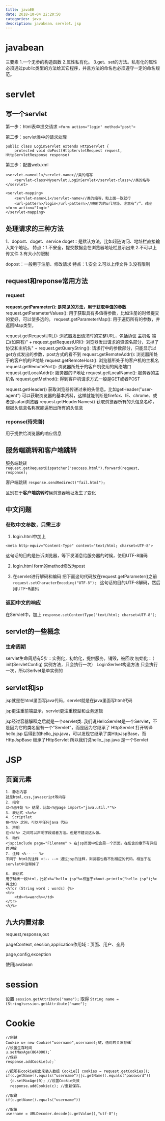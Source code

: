 ```yaml
---
title: javaEE
date: 2018-10-04 22:20:50
categories: java
description: javabean、servlet、jsp
---
```


# javabean
三要素
1.一个无参的构造函数
2.属性私有化。
3.get、set的方法。私有化的属性必须通过public类型的方法给其它程序，并且方法的命名也必须遵守一定的命名规范。

# servlet
## 写一个servlet
第一步：html表单提交请求
`<form action="login" method="post">`

第二步：servlet类中的请求处理
```
public class LoginServlet extends HttpServlet {
    protected void doPost(HttpServletRequest request, HttpServletResponse response)
```

第三步：配置web.xml
```
<servlet-name>L1</servlet-name>//类的缩写
    <servlet-class>Myservlet.LoginServlet</servlet-class>//类的名称
</servlet>

<servlet-mapping>
    <servlet-name>L1</servlet-name>//类的缩写，和上面一致就行
    <url-pattern>/login</url-pattern>//映射为的url地址，注意有“/”。对应<form action="login"
</servlet-mapping>
```
## 处理请求的三种方法
1、dopost、doget、service
doget：是默认方法，比如超链访问、地址栏直接输入某个地址。
特点：1.不安全，提交数据会在浏览器地址栏显示出来
2.不可以上传文件
3.有大小的限制

dopost：一般用于注册、修改请求
特点：1.安全
2.可以上传文件
3.没有限制


## request和reponse常用方法
### request


**request.getParameter(): 是常见的方法，用于获取单值的参数**
request.getParameterValues(): 用于获取具有多值得参数，比如注册的时候提交的爱好，可以使多选的。
request.getParameterMap(): 用于遍历所有的参数，并返回Map类型。

request.getRequestURL(): 浏览器发出请求时的完整URL，包括协议 主机名 端口(如果有)" +
request.getRequestURI(): 浏览器发出请求的资源名部分，去掉了协议和主机名" +
request.getQueryString(): 请求行中的参数部分，只能显示以get方式发出的参数，post方式的看不到
request.getRemoteAddr(): 浏览器所处于的客户机的IP地址
request.getRemoteHost(): 浏览器所处于的客户机的主机名
request.getRemotePort(): 浏览器所处于的客户机使用的网络端口
request.getLocalAddr(): 服务器的IP地址
request.getLocalName(): 服务器的主机名
request.getMethod(): 得到客户机请求方式一般是GET或者POST

request.getHeader() 获取浏览器传递过来的头信息。比如getHeader("user-agent") 可以获取浏览器的基本资料，这样就能判断是firefox、IE、chrome、或者是safari浏览器
request.getHeaderNames() 获取浏览器所有的头信息名称，根据头信息名称就能遍历出所有的头信息


### reponse(待完善)
用于提供给浏览器的响应信息

## 服务端跳转和客户端跳转

服务端跳转
`request.getRequestDispatcher("success.html").forward(request, response);`

客户端跳转
`response.sendRedirect("fail.html");`

区别在于**客户端跳转时**候浏览器地址发生了变化


## 中文问题
### 获取中文参数，只需三步
1. login.html中加上
 
`<meta http-equiv="Content-Type" content="text/html; charset=UTF-8">`
 
这句话的目的是告诉浏览器，等下发消息给服务器的时候，使用UTF-8编码

2. login.html
form的method修改为post

3. 在servlet进行解码和编码
 把下面这句代码放在request.getParameter()之前
`request.setCharacterEncoding("UTF-8"); `
这句话的目的UTF-8解码，然后用UTF-8编码

###  返回中文的响应
在Servlet中，加上
`response.setContentType("text/html; charset=UTF-8");`


## servlet的一些概念
### 生命周期
servlet生命周期有5步：实例化，初始化，提供服务，销毁，被回收 
初始化：（ init(ServletConfig) 实例方法，只会执行一次）
LoginSerlvet构造方法 只会执行一次，所以Serlvet是单实例的

## servlet和jsp
jsp就是在html里面写java代码，servlet就是在java里面写html代码

jsp更注重前端显示，servlet更注重模型和业务逻辑

jsp经过容器解释之后就是一个servlet类.
我们说HelloServlet是一个Servlet，不是因为它的类名里有一个"Servlet"，而是因为它继承了 HttpServlet
打开转译hello.jsp 后得到的hello_jsp.java，可以发现它继承了类HttpJspBase，而HttpJspBase 继承了HttpServlet
所以我们说hello_.jsp.java 是一个Servlet

# JSP

## 页面元素
```
1. 静态内容
就是html,css,javascript等内容
2. 指令
以<%@开始 %> 结尾，比如<%@page import="java.util.*"%>
3. 表达式 <%=%>
4. Scriptlet
在<%%> 之间，可以写任何java 代码
5. 声明
在<%!%> 之间可以声明字段或者方法。但是不建议这么做。
6. 动作
<jsp:include page="Filename" > 在jsp页面中包含另一个页面。在包含的章节有详细的讲解
7. 注释 <%-- -- %>
不同于 html的注释 <!-- --> 通过jsp的注释，浏览器也看不到相应的代码，相当于在servlet中注释掉了

8. 表达式
用于输出一段html，比如<%="hello jsp"%>相当于<%out.println("hello jsp");%>
再比如
<%for (String word : words) {%>
<tr>
    <td><%=word%></td>
</tr>
<%}%>
```
## 九大内置对象

request,response,out

pageContext, session,application作用域：页面、用户、全局

page,config,exception

使用javabean

# session
设置
`session.getAttribute("name");`
取得
`String name = (String)session.getAttribute("name");`

# Cookie
```
//创健
Cookie u= new Cookie("username",username);键，值对的关系存储`
//设置生存时间
u.setMaxAge(864000);`
//保存 
response.addCookie(u);`

//把所有cookie取出来装入数组 Cookie[] cookies = request.getCookies();
if(c.getName().equals("username")||c.getName().equals("password"))
  {c.setMaxAge(0); //设置Cookie失效
  response.addCookie(c); //重新保存。

//取键 
if(c.getName().equals("username"))
 
//取值
username = URLDecoder.decode(c.getValue(),"utf-8");
  ```